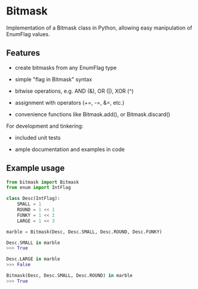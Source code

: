 # Bitmask

Implementation of a Bitmask class in Python, allowing easy manipulation of EnumFlag values.

## Features

* create bitmasks from any EnumFlag type

* simple "flag in Bitmask" syntax

* bitwise operations, e.g. AND (&), OR (|), XOR (^)

* assignment with operators (+=, -=, &=, etc.)

* convenience functions like Bitmask.add(), or Bitmask.discard()

For development and tinkering:

* included unit tests

* ample documentation and examples in code

## Example usage

```python
from bitmask import Bitmask
from enum import IntFlag

class Desc(IntFlag):
	SMALL = 1
	ROUND = 1 << 1
	FUNKY = 1 << 2
	LARGE = 1 << 3

marble = Bitmask(Desc, Desc.SMALL, Desc.ROUND, Desc.FUNKY)

Desc.SMALL in marble
>>> True

Desc.LARGE in marble
>>> False

Bitmask(Desc, Desc.SMALL, Desc.ROUND) in marble
>>> True
```
